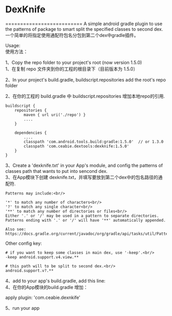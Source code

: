 # DexKnife
==========================
A simple android gradle plugin to use the patterns of package to smart split the specified classes to second dex.<br/>
一个简单的将指定使用通配符包名分包到第二个dex中gradle插件。

Usage:<br/>
使用方法：

1、Copy the repo folder to your project's root (now version 1.5.0)<br/>
1、在复制 repo 文件夹到你的工程的根目录下（目前版本为 1.5.0）

2、In your project's build.gradle, buildscript.repositories add the root's repo folder<br/>

2、在你的工程的 build.gradle 中 buildscript.repositories 增加本地repo的引用.<br/>

    buildscript {
        repositories {
            maven { url uri('./repo') }
            ....
        }
        
        dependencies {
            ....
            classpath 'com.android.tools.build:gradle:1.5.0'  // or 1.3.0
            classpath 'com.ceabie.dextools:dexknife:1.5.0'
        }
    }

3、Create a 'dexknife.txt' in your App's module, and config the patterns of classes path that wants to put into sencond dex.<br/>
3、在App模块下创建 dexknife.txt，并填写要放到第二个dex中的包名路径的通配符.

    Patterns may include:<br/>

    '*' to match any number of characters<br/>
    '?' to match any single character<br/>
    '**' to match any number of directories or files<br/>
    Either '.' or '/' may be used in a pattern to separate directories. Patterns ending with '.' or '/' will have '**' automatically appended.

    Also see: https://docs.gradle.org/current/javadoc/org/gradle/api/tasks/util/PatternFilterable.html

Other config key:

    # if you want to keep some classes in main dex, use '-keep'.<br/>
    -keep android.support.v4.view.**

    # this path will to be split to second dex.<br/>
    android.support.v?.**


4、add to your app's build.gradle, add this line:<br/>
4、在你的App模块的build.gradle 增加：<br/>

apply plugin: 'com.ceabie.dexnkife'


5、run your app


